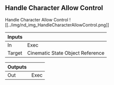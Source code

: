 ## Handle Character Allow Control
Handle Character Allow Control
![[../img/nd_img_HandleCharacterAllowControl.png]]

|Inputs||
|--|--|
| In | Exec |
| Target | Cinematic State Object Reference |

|Outputs||
|--|--|
| Out | Exec |
